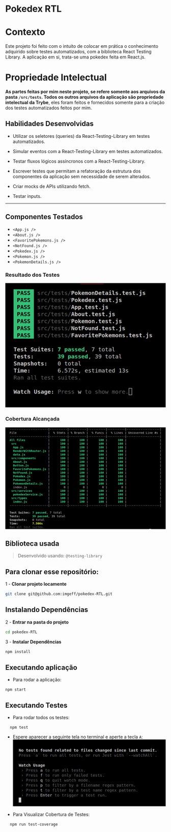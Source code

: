 # Pokedex RTL

# Contexto
Este projeto foi feito com o intuito de colocar em prática o conhecimento adquirido sobre testes automatizados, com a biblioteca React Testing Library.
A aplicação em si, trata-se uma pokedex feita em React.js.

# Propriedade Intelectual
**As partes feitas por mim neste projeto, se refere somente aos arquivos da pasta `/src/tests`.
Todos os outros arquivos da aplicação são propriedade intelectual da Trybe**, eles foram feitos e fornecidos somente para a criação dos testes automatizados feitos por mim.

## Habilidades Desenvolvidas

* Utilizar os seletores (queries) da React-Testing-Library em testes automatizados.

* Simular eventos com a React-Testing-Library em testes automatizados.

* Testar fluxos lógicos assíncronos com a React-Testing-Library.

* Escrever testes que permitam a refatoração da estrutura dos componentes da aplicação sem necessidade de serem alterados.

* Criar mocks de APIs utilizando fetch.

* Testar inputs.

---

## Componentes Testados

 - `<App.js />`
 - `<About.js />`
 - `<FavoritePokemons.js />`
 - `<NotFound.js />`
 - `<Pokedex.js />`
 - `<Pokemon.js />`
 - `<PokemonDetails.js />`

### Resultado dos Testes

![](./result-tests.png)

### Cobertura Alcançada

![](./coverage-tests.png)


## Biblioteca usada

> Desenvolvido usando:  `@testing-library`


## Para clonar esse repositório:
1 - **Clonar projeto locamente**
```bash
git clone git@github.com:imgeff/pokedex-RTL.git
```

## Instalando Dependências

2 - **Entrar na  pasta do projeto**
```bash
cd pokedex-RTL
```
3 - **Instalar Dependências**
```bash
npm install
```
## Executando aplicação

* Para rodar a aplicação:

```
npm start
```

## Executando Testes

* Para rodar todos os testes:

```
  npm test
```
* Espere aparecer a seguinte tela no terminal e aperte a tecla `A`:
![](./test-options.png)

* Para Visualizar Cobertura de Testes:

```
  npm run test-coverage
```
